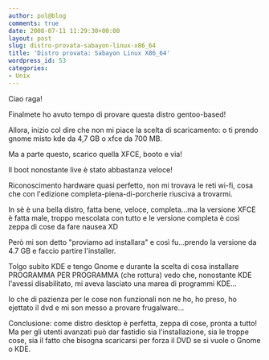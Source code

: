 ```yaml
---
author: pol@blog
comments: true
date: 2008-07-11 11:29:30+00:00
layout: post
slug: distro-provata-sabayon-linux-x86_64
title: 'Distro provata: Sabayon Linux X86_64'
wordpress_id: 53
categories:
- Unix
---
```


Ciao raga!

Finalmete ho avuto tempo di provare questa distro gentoo-based!

Allora, inizio col dire che non mi piace la scelta di scaricamento: o ti prendo gnome misto kde da 4,7 GB o xfce da 700 MB.

Ma a parte questo, scarico quella XFCE, booto e via!

Il boot nonostante live è stato abbastanza veloce!

Riconoscimento hardware quasi perfetto, non mi trovava le reti wi-fi, cosa che con l'edizione completa-piena-di-porcherie riusciva a trovarmi.

In sè è una bella distro, fatta bene, veloce, completa...ma la versione XFCE è fatta male, troppo mescolata con tutto e le versione completa è così zeppa di cose da fare nausea XD

Però mi son detto "proviamo ad installara" e così fu...prendo la versione da 4.7 GB e faccio partire l'installer.

Tolgo subito KDE e tengo Gnome e durante la scelta di cosa installare PROGRAMMA PER PROGRAMMA (che rottura) vedo che, nonostante KDE l'avessi disabilitato, mi aveva lasciato una marea di programmi KDE...

Io che di pazienza per le cose non funzionali non ne ho, ho preso, ho ejettato il dvd e mi son messo a provare frugalware...

Conclusione: come distro desktop è perfetta, zeppa di cose, pronta a tutto! Ma per gli utenti avanzati può dar fastidio sia l'installazione, sia le troppe cose, sia il fatto che bisogna scaricarsi per forza il DVD se si vuole o Gnome o KDE.
